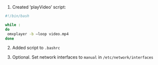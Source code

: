 1. Created ‘playVideo’ script:
 ```bash
#!/bin/bash

while :
do
  omxplayer -b –loop video.mp4
done
```

2. Added script to `.bashrc`

3. Optional. Set network interfaces to `manual` in `/etc/network/interfaces`
